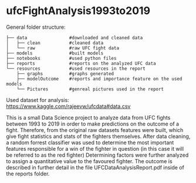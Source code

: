 # ufcFightAnalysis1993to2019

General folder structure:

    ├── data                #downloaded and cleaned data    
    │   ├── clean           #cleaned data
    │   └── raw             #raw UFC fight data
    ├── models              #built models
    ├── notebooks           #used python files
    ├── reports             #reports on the analyzed UFC data
    └── resources           #used resources in the report
        ├── graphs          #graphs generated
        ├── modelOutcome    #reports and importance feature on the used models
        └── Pictures        #genreal pictures used in the report
        
       
 Used dataset for analysis:
 https://www.kaggle.com/rajeevw/ufcdata#data.csv
 
 This is a small Data Science project to analyze data from UFC fights between 1993 to 2019 in order to make predictions on the outcome of a fight.
 Therefore, from the original raw datasets features were built, which give fight statistics and stats of the fighters themselves.
 After data cleaning, a random forrest classifier was used to determine the most important features responsible for a win of the fighter in question (in this case it will be referred to as the red fighter)
 Determining factors were further analyzed to assign a quantitative value to the favoured fighter.
 The outcome is described in further detail in the file UFCDataAnalysisReport.pdf inside of the reports folder.
